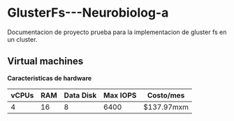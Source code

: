 # GlusterFs---Neurobiolog-a
Documentacion de proyecto prueba para la implementacion de gluster fs en un cluster.

## Virtual machines

**Caracteristicas de hardware**

| vCPUs | RAM | Data Disk | Max IOPS | Costo/mes  |
| :---- | :-- | :-------- | :------- | ---------- |
| 4     | 16  | 8         | 6400     | $137.97mxm |
